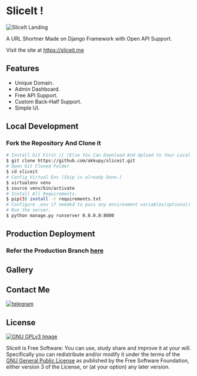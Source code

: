 # SliceIt !

![SliceIt Landing](https://github.com/akkupy/sliceit/assets/69421964/8bfb48fe-4715-4849-a285-f2c637c0c202)

A URL Shortner Made on Django Framework with Open API Support.

Visit the site at https://sliceit.me
## Features

* Unique Domain.
* Admin Dashboard.
* Free API Support.
* Custom Back-Half Support.
* Simple UI.

## Local Development

### Fork the Repository And Clone it
```sh
# Install Git First // (Else You Can Download And Upload to Your Local Server)
$ git clone https://github.com/akkupy/sliceit.git
# Open Git Cloned Folder
$ cd sliceit
# Config Virtual Env (Skip is already Done.)
$ virtualenv venv
$ source venv/bin/activate   
# Install All Requirements.
$ pip(3) install -r requirements.txt
# Configure .env if needed to pass any environment variables(optional)
# Run the server.
$ python manage.py runserver 0.0.0.0:8000 
```

## Production Deployment

### Refer the Production Branch [here](https://github.com/akkupy/sliceit/tree/production)

## Gallery


## Contact Me
 [![telegram](https://img.shields.io/badge/Akku-000000?style=for-the-badge&logo=telegram)](https://t.me/akkupy)


## License
[![GNU GPLv3 Image](https://www.gnu.org/graphics/gplv3-127x51.png)](http://www.gnu.org/licenses/gpl-3.0.en.html)  

Sliceit is Free Software: You can use, study share and improve it at your
will. Specifically you can redistribute and/or modify it under the terms of the
[GNU General Public License](https://www.gnu.org/licenses/gpl.html) as
published by the Free Software Foundation, either version 3 of the License, or
(at your option) any later version. 


